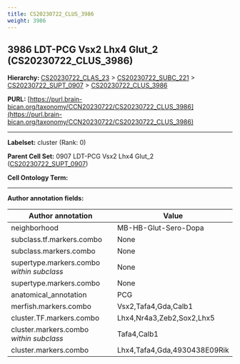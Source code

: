 ```yaml
---
title: CS20230722_CLUS_3986
weight: 3986
---
```

## 3986 LDT-PCG Vsx2 Lhx4 Glut_2 (CS20230722_CLUS_3986)
<b>Hierarchy: </b>
[CS20230722_CLAS_23](../CS20230722_CLAS_23) >
[CS20230722_SUBC_221](../CS20230722_SUBC_221) >
[CS20230722_SUPT_0907](../CS20230722_SUPT_0907) >
[CS20230722_CLUS_3986](../CS20230722_CLUS_3986)

**PURL:** [https://purl.brain-bican.org/taxonomy/CCN20230722/CS20230722_CLUS_3986](https://purl.brain-bican.org/taxonomy/CCN20230722/CS20230722_CLUS_3986)

---


**Labelset:** cluster (Rank: 0)

**Parent Cell Set:** 0907 LDT-PCG Vsx2 Lhx4 Glut_2 ([CS20230722_SUPT_0907](../CS20230722_SUPT_0907))



**Cell Ontology Term:** 

[MARKER GENES.]: #


---

[TRANSFERRED ANNOTATIONS.]: #


[AUTHOR ANNOTATION FIELDS.]: #


**Author annotation fields:**

| Author annotation | Value |
|-------------------|-------|
|neighborhood|MB-HB-Glut-Sero-Dopa|
|subclass.tf.markers.combo|None|
|subclass.markers.combo|None|
|supertype.markers.combo _within subclass_|None|
|supertype.markers.combo|None|
|anatomical_annotation|PCG|
|merfish.markers.combo|Vsx2,Tafa4,Gda,Calb1|
|cluster.TF.markers.combo|Lhx4,Nr4a3,Zeb2,Sox2,Lhx5|
|cluster.markers.combo _within subclass_|Tafa4,Calb1|
|cluster.markers.combo|Lhx4,Tafa4,Gda,4930438E09Rik|
